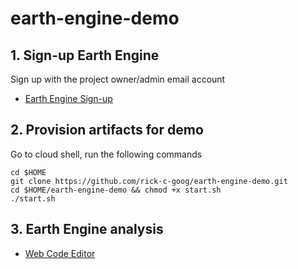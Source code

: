 # earth-engine-demo

## 1. Sign-up Earth Engine
Sign up with the project owner/admin email account
-   [Earth Engine Sign-up](https://signup.earthengine.google.com/#!/)

## 2. Provision artifacts for demo
Go to cloud shell, run the following commands
```shellcript
cd $HOME
git clone https://github.com/rick-c-goog/earth-engine-demo.git
cd $HOME/earth-engine-demo && chmod +x start.sh
./start.sh
```
## 3. Earth Engine analysis
-   [Web Code Editor](https://code.earthengine.google.com/)

